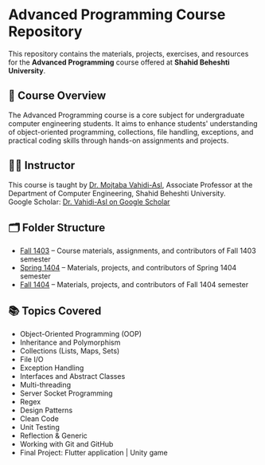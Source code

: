 # Advanced Programming Course Repository

This repository contains the materials, projects, exercises, and resources for the **Advanced Programming** course offered at **Shahid Beheshti University**.

## 📘 Course Overview

The Advanced Programming course is a core subject for undergraduate computer engineering students. It aims to enhance students' understanding of object-oriented programming, collections, file handling, exceptions, and practical coding skills through hands-on assignments and projects.

## 👨‍🏫 Instructor

This course is taught by [Dr. Mojtaba Vahidi-Asl](https://facultymembers.sbu.ac.ir/vahidi/), Associate Professor at the Department of Computer Engineering, Shahid Beheshti University.  
Google Scholar: [Dr. Vahidi-Asl on Google Scholar](https://scholar.google.com.my/citations?user=Ex_tgAgAAAAJ&hl=en)

## 🗂️ Folder Structure

- [Fall 1403](./Fall1403/README.md) – Course materials, assignments, and contributors of Fall 1403 semester
- [Spring 1404](./Spring1404/README.md) – Materials, projects, and contributors of Spring 1404 semester
- [Fall 1404](./Fall1404/README.md) – Materials, projects, and contributors of Fall 1404 semester

## 📚 Topics Covered

- Object-Oriented Programming (OOP)
- Inheritance and Polymorphism
- Collections (Lists, Maps, Sets)
- File I/O
- Exception Handling
- Interfaces and Abstract Classes
- Multi-threading
- Server Socket Programming
- Regex
- Design Patterns
- Clean Code
- Unit Testing
- Reflection & Generic
- Working with Git and GitHub
- Final Project: Flutter application | Unity game